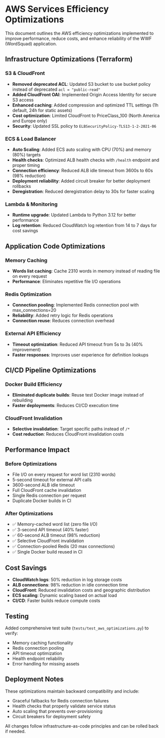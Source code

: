 # AWS Services Efficiency Optimizations

This document outlines the AWS efficiency optimizations implemented to improve performance, reduce costs, and enhance reliability of the WWF (WordSquad) application.

## Infrastructure Optimizations (Terraform)

### S3 & CloudFront
- **Removed deprecated ACL**: Updated S3 bucket to use bucket policy instead of deprecated `acl = "public-read"`
- **Added CloudFront OAI**: Implemented Origin Access Identity for secure S3 access
- **Enhanced caching**: Added compression and optimized TTL settings (1h default, 24h for static assets)
- **Cost optimization**: Limited CloudFront to PriceClass_100 (North America and Europe only)
- **Security**: Updated SSL policy to `ELBSecurityPolicy-TLS13-1-2-2021-06`

### ECS & Load Balancer
- **Auto Scaling**: Added ECS auto scaling with CPU (70%) and memory (80%) targets
- **Health checks**: Optimized ALB health checks with `/health` endpoint and proper timing
- **Connection efficiency**: Reduced ALB idle timeout from 3600s to 60s (98% reduction)
- **Deployment reliability**: Added circuit breaker for better deployment rollbacks
- **Deregistration**: Reduced deregistration delay to 30s for faster scaling

### Lambda & Monitoring
- **Runtime upgrade**: Updated Lambda to Python 3.12 for better performance
- **Log retention**: Reduced CloudWatch log retention from 14 to 7 days for cost savings

## Application Code Optimizations

### Memory Caching
- **Words list caching**: Cache 2310 words in memory instead of reading file on every request
- **Performance**: Eliminates repetitive file I/O operations

### Redis Optimization
- **Connection pooling**: Implemented Redis connection pool with max_connections=20
- **Reliability**: Added retry logic for Redis operations
- **Connection reuse**: Reduces connection overhead

### External API Efficiency
- **Timeout optimization**: Reduced API timeout from 5s to 3s (40% improvement)
- **Faster responses**: Improves user experience for definition lookups

## CI/CD Pipeline Optimizations

### Docker Build Efficiency
- **Eliminated duplicate builds**: Reuse test Docker image instead of rebuilding
- **Faster deployments**: Reduces CI/CD execution time

### CloudFront Invalidation
- **Selective invalidation**: Target specific paths instead of `/*`
- **Cost reduction**: Reduces CloudFront invalidation costs

## Performance Impact

### Before Optimizations
- File I/O on every request for word list (2310 words)
- 5-second timeout for external API calls
- 3600-second ALB idle timeout
- Full CloudFront cache invalidation
- Single Redis connection per request
- Duplicate Docker builds in CI

### After Optimizations
- ✅ Memory-cached word list (zero file I/O)
- ✅ 3-second API timeout (40% faster)
- ✅ 60-second ALB timeout (98% reduction)
- ✅ Selective CloudFront invalidation
- ✅ Connection-pooled Redis (20 max connections)
- ✅ Single Docker build reused in CI

## Cost Savings
- **CloudWatch logs**: 50% reduction in log storage costs
- **ALB connections**: 98% reduction in idle connection time
- **CloudFront**: Reduced invalidation costs and geographic distribution
- **ECS scaling**: Dynamic scaling based on actual load
- **CI/CD**: Faster builds reduce compute costs

## Testing
Added comprehensive test suite (`tests/test_aws_optimizations.py`) to verify:
- Memory caching functionality
- Redis connection pooling
- API timeout optimization
- Health endpoint reliability
- Error handling for missing assets

## Deployment Notes
These optimizations maintain backward compatibility and include:
- Graceful fallbacks for Redis connection failures
- Health checks that properly validate service status
- Auto scaling that prevents over-provisioning
- Circuit breakers for deployment safety

All changes follow infrastructure-as-code principles and can be rolled back if needed.